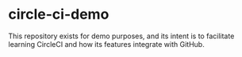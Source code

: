 # circle-ci-demo
This repository exists for demo purposes, and its intent is to facilitate learning CircleCI and how its features integrate with GitHub.
